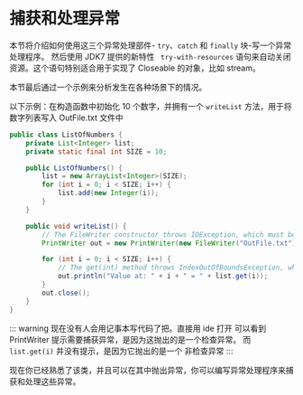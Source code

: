 # 捕获和处理异常

本节将介绍如何使用这三个异常处理部件- `try`、`catch` 和 `finally` 块-写一个异常处理程序。
然后使用 JDK7 提供的新特性 ` try-with-resources` 语句来自动关闭资源。这个语句特别适合用于实现了 Closeable 的对象，比如 stream。

本节最后通过一个示例来分析发生在各种场景下的情况。

以下示例：在构造函数中初始化 10 个数字，并拥有一个 `writeList` 方法，用于将数字列表写入 OutFile.txt 文件中

```java
public class ListOfNumbers {
    private List<Integer> list;
    private static final int SIZE = 10;

    public ListOfNumbers() {
        list = new ArrayList<Integer>(SIZE);
        for (int i = 0; i < SIZE; i++) {
            list.add(new Integer(i));
        }
    }

    public void writeList() {
        // The FileWriter constructor throws IOException, which must be caught.
        PrintWriter out = new PrintWriter(new FileWriter("OutFile.txt"));

        for (int i = 0; i < SIZE; i++) {
            // The get(int) method throws IndexOutOfBoundsException, which must be caught.
            out.println("Value at: " + i + " = " + list.get(i));
        }
        out.close();
    }
}
```

::: warning
现在没有人会用记事本写代码了把。直接用 ide 打开
可以看到 PrintWriter 提示需要捕获异常，是因为这抛出的是一个检查异常。
而 `list.get(i)` 并没有提示，是因为它抛出的是一个 非检查异常
:::

现在你已经熟悉了该类，并且可以在其中抛出异常，你可以编写异常处理程序来捕获和处理这些异常。
